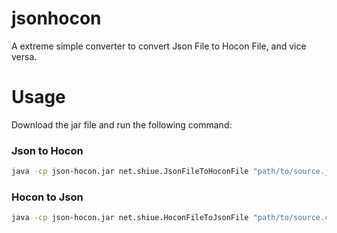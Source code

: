 # jsonhocon

A extreme simple converter to convert Json File to Hocon File, and vice versa.

# Usage

Download the jar file and run the following command:

### Json to Hocon

```sh
java -cp json-hocon.jar net.shiue.JsonFileToHoconFile "path/to/source.json" "path/to/dest.conf" 
```

### Hocon to Json

```sh
java -cp json-hocon.jar net.shiue.HoconFileToJsonFile "path/to/source.conf" "path/to/dest.json" 
```


